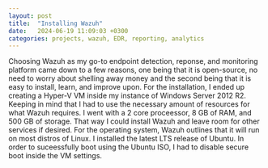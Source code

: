 ```yaml
---
layout: post
title:  "Installing Wazuh"
date:   2024-06-19 11:09:03 +0300
categories: projects, wazuh, EDR, reporting, analytics
---
```


Choosing Wazuh as my go-to endpoint detection, reponse, and monitoring platform came down to a few reasons, one being that it is open-source, no need to worry about shelling away money and the second being that it is easy to install, learn, and improve upon. For the installation, I ended up creating a Hyper-V VM inside my instance of Windows Server 2012 R2. Keeping in mind that I had to use the necessary amount of resources for what Wazuh requires. I went with a 2 core proceessor, 8 GB of RAM, and 500 GB of storage. That way I could install Wazuh and leave room for other services if desired. For the operating system, Wazuh outlines that it will run on most distros of Linux. I installed the latest LTS release of Ubuntu. In order to suceessfully boot using the Ubuntu ISO, I had to disable secure boot inside the VM settings. 



